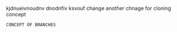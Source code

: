 kjdnueivnoudnv
dnodnfiv
ksvouf
change
another chnage for cloning concept



    CONCEPT OF BRANCHES
    